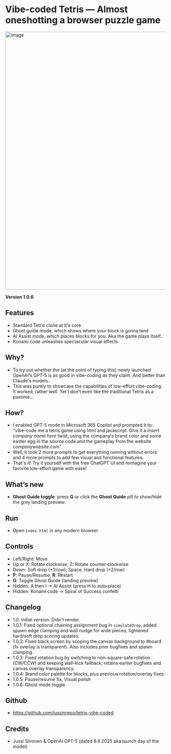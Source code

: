 # Vibe-coded Tetris — Almost oneshotting a browser puzzle game

<img width="836" height="810" alt="image" src="https://github.com/user-attachments/assets/1c2e8a34-874f-4223-a2a4-c757843944e6" />

**Version 1.0.6**

## Features
- Standard Tetris clone at it's core
- Ghost guide mode, which shows where your block is gonna land
- AI Assist mode, which places blocks for you. Aka the game plays itself..
- Konami code unleashes spectacular visual effects

## Why?
- To try out whether the (at the point of typing this) newly launched OpenAI's GPT-5 is as good in vibe-coding as they claim. And better than Claude's models..
- This was purely to showcase the capabilities of low-effort vibe-coding. It worked, rather well. Yet I don't even like the traditional Tetris as a pastime...

## How?
- I enabled GPT-5 mode in Microsoft 365 Copilot and prompted it to: "vibe-code me a tetris game using html and javascript. Give it a *insert company name here* twist, using the company's brand color and some easter egg in the source code and the gameplay from the website *companywebsite.com*"
- Well, it took 2 more prompts to get everything running without errors and 4 more prompts to add few visual and functional features.
- That's it! Try it yourself with the free ChatGPT UI and reimagine your favorite low-effort game with ease!
 
## What’s new
- **Ghost Guide toggle**: press **G** or click the **Ghost Guide** pill to show/hide the grey landing preview.

## Run
- Open `index.html` in any modern browser.

## Controls
- Left/Right: Move
- Up or X: Rotate clockwise; Z: Rotate counter‑clockwise
- Down: Soft drop (+1/row); Space: Hard drop (+2/row)
- **P**: Pause/Resume; **R**: Restart
- **G**: Toggle Ghost Guide (landing preview)
- Hidden: A then I → AI Assist (press H to auto‑place)
- Hidden: Konami code → Spiral of Success confetti

## Changelog
- 1.0: Initial version. Didn't render.
- 1.0.1: Fixed optional chaining assignment bug in `simulateDrop`, added spawn edge clamping and wall nudge for wide pieces, tightened hard/soft drop scoring updates.
- 1.0.2: Fixed black screen by scoping the canvas background to #board (fx overlay is transparent). Also includes prior bugfixes and spawn clamping.
- 1.0.3: Fixed rotation bug by switching to non-square-safe rotation (CW/CCW) and keeping wall-kick fallback; retains earlier bugfixes and canvas overlay transparency.
- 1.0.4: Brand color palette for blocks, plus previous rotation/overlay fixes.
- 1.0.5: Pause/resume fix, Visual polish
- 1.0.6: Ghost mode toggle

## Github
- https://github.com/jussinrepo/tetris-vibe-coded

## Credits
- Jussi Sivonen & OpenAI GPT-5 (dated 8.8.2025 aka launch day of the model)
